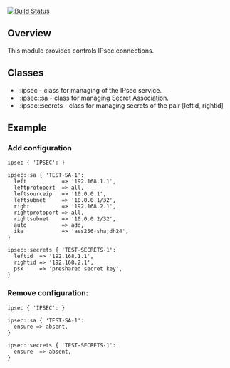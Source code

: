[![Build Status](https://travis-ci.org/bibigon812/bibigon812-ipsec.svg?branch=master)](https://travis-ci.org/bibigon812/bibigon812-ipsec)

## Overview
This module provides controls IPsec connections.

## Classes
* ::ipsec - class for managing of the IPsec service.
* ::ipsec::sa - class for managing Secret Association.
* ::ipsec::secrets -  class for managing secrets of the pair [leftid, rightid]

## Example

### Add configuration

```
ipsec { 'IPSEC': }

ipsec::sa { 'TEST-SA-1':
  left           => '192.168.1.1',
  leftprotoport  => all,
  leftsourceip   => '10.0.0.1',
  leftsubnet     => '10.0.0.1/32',
  right          => '192.168.2.1',
  rightprotoport => all,
  rightsubnet    => '10.0.0.2/32',
  auto           => add,
  ike            => 'aes256-sha;dh24',
}

ipsec::secrets { 'TEST-SECRETS-1':
  leftid  => '192.168.1.1',
  rightid => '192.168.2.1',
  psk     => 'preshared secret key',
}
```

### Remove configuration:

```
ipsec { 'IPSEC': }

ipsec::sa { 'TEST-SA-1':
  ensure => absent,
}

ipsec::secrets { 'TEST-SECRETS-1':
  ensure  => absent,
}
```
